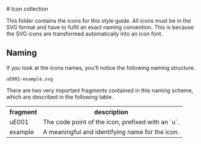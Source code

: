 # Icon collection

This folder contains the icons for this style guide.
All icons must be in the SVG format and have to fulfil an exact
naming convention. This is because the SVG icons are transformed
automatically into an icon font.

## Naming

If you look at the icons names, you'll notice the following
naming structure.

```
uE001-example.svg
```

There are two very important fragments contained in this naming
scheme, which are described in the following table.

<table>
  <tr>
    <th>fragment</th>
    <th>description</th>
  </tr>
  <tr>
    <td>uE001</td>
    <td>The code point of the icon, prefixed with an `u`.</td>
  </tr>
  <tr>
    <td>example</td>
    <td>A meaningful and identifying name for the icon.</td>
  </tr>
</table>

<!-- Copyright AXA Versicherungen AG 2015 -->

